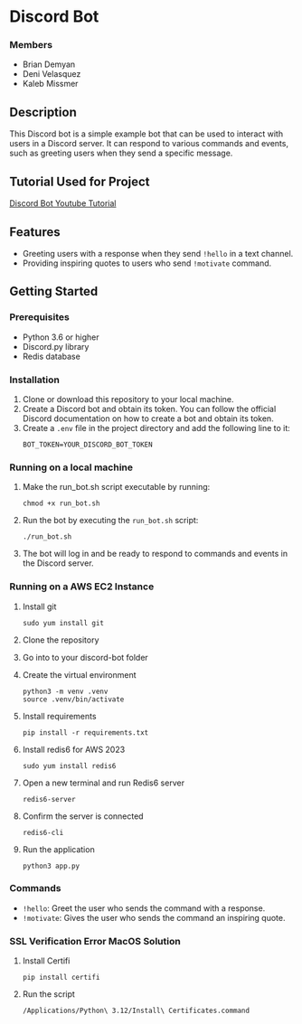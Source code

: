 # Discord Bot

### Members
* Brian Demyan
* Deni Velasquez
* Kaleb Missmer

## Description
This Discord bot is a simple example bot that can be used to interact with users in a Discord server. It can respond to various commands and events, such as greeting users when they send a specific message.

## Tutorial Used for Project
[Discord Bot Youtube Tutorial](https://www.youtube.com/watch?v=lLvCfSETihk&list=PLESMQx4LeD3N0-KKPPDaToZhBsom2E_Ju&index=2)

## Features
- Greeting users with a response when they send `!hello` in a text channel.
- Providing inspiring quotes to users who send `!motivate` command.

## Getting Started
### Prerequisites
- Python 3.6 or higher
- Discord.py library
- Redis database

### Installation
1. Clone or download this repository to your local machine.
2. Create a Discord bot and obtain its token. You can follow the official Discord documentation on how to create a bot and obtain its token.
3. Create a `.env` file in the project directory and add the following line to it:
   ```
   BOT_TOKEN=YOUR_DISCORD_BOT_TOKEN
   ```

### Running on a local machine
1. Make the run_bot.sh script executable by running:
   ```
   chmod +x run_bot.sh
   ```   
2. Run the bot by executing the `run_bot.sh` script:
   ```
   ./run_bot.sh
   ```
   
3. The bot will log in and be ready to respond to commands and events in the Discord server.

### Running on a AWS EC2 Instance
1. Install git
   ```
   sudo yum install git
   ```
2. Clone the repository

3. Go into to your discord-bot folder

4. Create the virtual environment
   ```
   python3 -m venv .venv
   source .venv/bin/activate
   ```
4. Install requirements
   ```
   pip install -r requirements.txt
   ```
5. Install redis6 for AWS 2023
   ```
   sudo yum install redis6
   ```
6. Open a new terminal and run Redis6 server
   ```
   redis6-server
   ```
7. Confirm the server is connected
   ```
   redis6-cli
   ```
8. Run the application
   ```
   python3 app.py
   ```

### Commands
- `!hello`: Greet the user who sends the command with a response.
- `!motivate`: Gives the user who sends the command an inspiring quote.

### SSL Verification Error MacOS Solution 
1. Install Certifi
   ```
   pip install certifi
   ```
2. Run the script
   ```
   /Applications/Python\ 3.12/Install\ Certificates.command 
   ```
